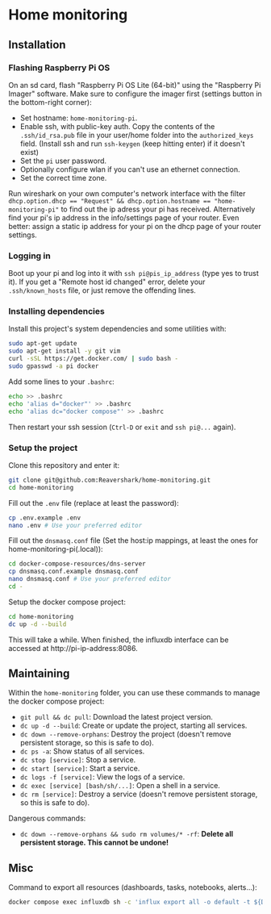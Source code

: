 # Home monitoring

## Installation

### Flashing Raspberry Pi OS

On an sd card, flash "Raspberry Pi OS Lite (64-bit)" using the "Raspberry Pi Imager" software.
Make sure to configure the imager first (settings button in the bottom-right corner):
  - Set hostname: `home-monitoring-pi`.
  - Enable ssh, with public-key auth.
    Copy the contents of the `.ssh/id_rsa.pub` file in your user/home folder into the `authorized_keys` field.
    (Install ssh and run `ssh-keygen` (keep hitting enter) if it doesn't exist)
  - Set the `pi` user password.
  - Optionally configure wlan if you can't use an ethernet connection.
  - Set the correct time zone.

Run wireshark on your own computer's network interface with the filter `dhcp.option.dhcp == "Request" && dhcp.option.hostname == "home-monitoring-pi"` to find out the ip adress your pi has received.
Alternatively find your pi's ip address in the info/settings page of your router.
Even better: assign a static ip address for your pi on the dhcp page of your router settings.

### Logging in

Boot up your pi and log into it with `ssh pi@pis_ip_address` (type yes to trust it).
If you get a "Remote host id changed" error, delete your `.ssh/known_hosts` file, or just remove the offending lines.

### Installing dependencies

Install this project's system dependencies and some utilities with:

```sh
sudo apt-get update
sudo apt-get install -y git vim
curl -sSL https://get.docker.com/ | sudo bash -
sudo gpasswd -a pi docker
```

Add some lines to your `.bashrc`:

```sh
echo >> .bashrc
echo 'alias d="docker"' >> .bashrc
echo 'alias dc="docker compose"' >> .bashrc
```

Then restart your ssh session (`Ctrl-D` or `exit` and `ssh pi@...` again).

### Setup the project

Clone this repository and enter it:

```sh
git clone git@github.com:Reavershark/home-monitoring.git
cd home-monitoring
```

Fill out the `.env` file (replace at least the password):

```sh
cp .env.example .env
nano .env # Use your preferred editor
```

Fill out the `dnsmasq.conf` file (Set the host:ip mappings, at least the ones for home-monitoring-pi(.local)):

```sh
cd docker-compose-resources/dns-server
cp dnsmasq.conf.example dnsmasq.conf
nano dnsmasq.conf # Use your preferred editor
cd -
```

Setup the docker compose project:

```sh
cd home-monitoring
dc up -d --build
```

This will take a while.
When finished, the influxdb interface can be accessed at http://pi-ip-address:8086.

## Maintaining

Within the `home-monitoring` folder, you can use these commands to manage the docker compose project:
  - `git pull && dc pull`: Download the latest project version.
  - `dc up -d --build`: Create or update the project, starting all services.
  - `dc down --remove-orphans`: Destroy the project (doesn't remove persistent storage, so this is safe to do).
  - `dc ps -a`: Show status of all services.
  - `dc stop [service]`: Stop a service.
  - `dc start [service]`: Start a service.
  - `dc logs -f [service]`: View the logs of a service.
  - `dc exec [service] [bash/sh/...]`: Open a shell in a service.
  - `dc rm [service]`: Destroy a service (doesn't remove persistent storage, so this is safe to do).

Dangerous commands:
  - `dc down --remove-orphans && sudo rm volumes/* -rf`: **Delete all persistent storage. This cannot be undone!**

## Misc

Command to export all resources (dashboards, tasks, notebooks, alerts...):

```sh
docker compose exec influxdb sh -c 'influx export all -o default -t ${DOCKER_INFLUXDB_INIT_ADMIN_TOKEN}' > export.yaml
```
